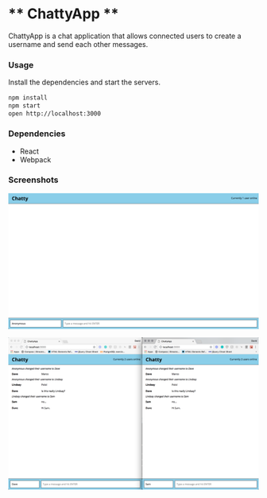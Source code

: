 ** ChattyApp **
=====================

ChattyApp is a chat application that allows connected users to create a username
and send each other messages. 

### Usage

Install the dependencies and start the servers.

```
npm install
npm start
open http://localhost:3000
```

### Dependencies

* React
* Webpack

### Screenshots

!["Screenshot of empty homescreen"](https://github.com/da-morgan/chatty-app/blob/master/docs/Empty%20ChattyApp.png?raw=true)

!["Screenshot of users chatting"](https://github.com/da-morgan/chatty-app/blob/master/docs/UsersChatting.png?raw=true)
